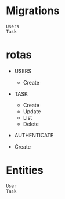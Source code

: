 # Migrations
    Users
    Task

# rotas
 - USERS
    * Create

 - TASK
    * Create
    * Update
    * LIst
    * Delete

 - AUTHENTICATE
  * Create

 # Entities
    User
    Task


